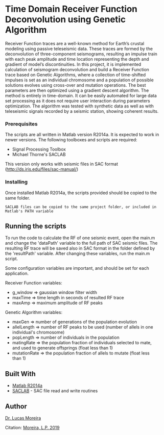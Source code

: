 # Time Domain Receiver Function Deconvolution using Genetic Algorithm

Receiver Function traces are a well-known method for Earth’s crustal modeling using passive teleseismic data. These traces are formed by the deconvolution of three-component seismograms, resulting an impulse train with each peak amplitude and time location representing the depth and gradient of model’s discontinuities. In this project, it is implemented calculation of seismogram deconvolution and build a Receiver Function trace based on Genetic Algorithms, where a collection of time-shifted impulses is set as an individual chromosome and a population of possible solutions evolves using cross-over and mutation operations. The best parameters are then optimized using a gradient descent algorithm. The method is entirely in time-domain. It can be easily automated for large data set processing as it does not require user interaction during parameters optimization. The algorithm was tested with synthetic data as well as with teleseismic signals recorded by a seismic station, showing coherent results.

### Prerequisites

The scripts are all written in Matlab version R2014a. It is expected to work in newer versions. The following toolboxes and scripts are required:

- Signal Processing Toolbox
- Michael Thorne's SACLAB

This version only works with seismic files in SAC format (http://ds.iris.edu/files/sac-manual/)

### Installing

Once installed Matlab R2014a, the scripts provided should be copied to the same folder.

```
SACLAB files can be copied to the same project folder, or included in Matlab's PATH variable
```

## Running the scripts

To run the code to calculate the RF of one seismic event, open the main.m and change the 'dataPath' variable to the full path of SAC seismic files. The resulting RF trace will be saved also in SAC format in the folder defined by the 'resultPath' variable. After changing these variables, run the main.m script.

Some configuration variables are important, and should be set for each application.

Receiver Function variables:
- g_window => gaussian window filter width
- maxTime => time length in seconds of resulted RF trace
- maxAmp => maximum amplitude of RF peaks

Genetic Algorithm variables:
- maxGen => number of generations of the population evolution
- allelLength => number of RF peaks to be used (number of allels in one individual's chromosome)
- popLength => number of individuals in the population
- matingRate => the population fraction of individuals selected to mate, and used to generate offsprings (float less than 1)
- mutationRate => the population fraction of allels to mutate (float less than 1)

## Built With

* [Matlab R2014a](https://www.mathworks.com/products/matlab.html)
* [SACLAB](http://home.chpc.utah.edu/~thorne/software.html) - SAC file read and write routines

## Author

[Dr. Lucas Moreira](mailto:lucas.paes.moreira@gmail.com)

Citation: [Moreira, L.P. 2019](https://doi.org/10.1109/LGRS.2019.2947136)

